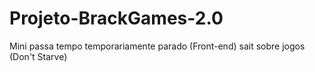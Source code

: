# Projeto-BrackGames-2.0
Mini passa tempo temporariamente parado (Front-end) sait sobre jogos (Don't Starve)
